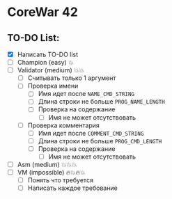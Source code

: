 # CoreWar 42

## TO-DO List:
- [X] Написать TO-DO list
- [ ] Champion      (easy)          :boom:
- [ ] Validator     (medium)        :boom::boom:
    - [ ] Считывать только 1 аргумент
    - [ ] Проверка имени
        - [ ] Имя идет после `NAME_CMD_STRING`
        - [ ] Длина строки не больше `PROG_NAME_LENGTH`
        - [ ] Проверка на содержание
            - [ ] Имя не может отсутствовать
    - [ ] Проверка комментария
        - [ ] Имя идет после `COMMENT_CMD_STRING`
        - [ ] Длина строки не больше `PROG_CMD_LENGTH`
        - [ ] Проверка на содержание
            - [ ] Имя не может отсутствовать
- [ ] Asm           (medium)        :boom::boom::boom:
- [ ] VM            (impossible)    :fire::boom::fire::boom:
    - [ ] Понять что требуетcя
    - [ ] Написать каждое требование